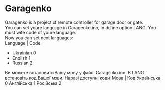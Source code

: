 # Garagenko
Garagenko is a project of remote controller for garage door or gate.<br>
You can set youre language in Garagenko.ino, in define option LANG. You must wite code of youre language.<br>
Now you can set next languages:<br>
Language  | Code
* Ukrainian     0
* English       1
* Russian       2

Ви можете встановити Вашу мову у файлі Garagenko.ino. В LANG встановіть код Вашої мови.
Наразі доступні коди:
Мова      |  Код
Українська    0
Англійська    1
Російська     2
